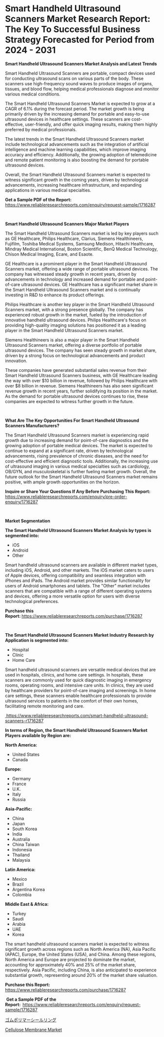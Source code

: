 <p><h1>Smart Handheld Ultrasound Scanners Market Research Report: The Key To Successful Business Strategy Forecasted for Period from 2024 - 2031</h1></p><p><strong>Smart Handheld Ultrasound Scanners Market Analysis and Latest Trends</strong></p>
<p><p>Smart Handheld Ultrasound Scanners are portable, compact devices used for conducting ultrasound scans on various parts of the body. These scanners use high-frequency sound waves to produce images of organs, tissues, and blood flow, helping medical professionals diagnose and monitor various medical conditions.</p><p>The Smart Handheld Ultrasound Scanners Market is expected to grow at a CAGR of 6.1% during the forecast period. The market growth is being primarily driven by the increasing demand for portable and easy-to-use ultrasound devices in healthcare settings. These scanners are cost-effective, user-friendly, and offer quick imaging results, making them highly preferred by medical professionals.</p><p>The latest trends in the Smart Handheld Ultrasound Scanners market include technological advancements such as the integration of artificial intelligence and machine learning capabilities, which improve imaging accuracy and efficiency. Additionally, the growing adoption of telemedicine and remote patient monitoring is also boosting the demand for portable ultrasound devices.</p><p>Overall, the Smart Handheld Ultrasound Scanners market is expected to witness significant growth in the coming years, driven by technological advancements, increasing healthcare infrastructure, and expanding applications in various medical specialties.</p></p>
<p><strong>Get a Sample PDF of the Report:&nbsp;</strong> <a href="https://www.reliableresearchreports.com/enquiry/request-sample/1716287">https://www.reliableresearchreports.com/enquiry/request-sample/1716287</a></p>
<p>&nbsp;</p>
<p><strong>Smart Handheld Ultrasound Scanners Major Market Players</strong></p>
<p><p>The Smart Handheld Ultrasound Scanners market is led by key players such as GE Healthcare, Philips Healthcare, Clarius, Siemens Healthineers, Fujifilm, Toshiba Medical Systems, Samsung Medison, Hitachi Healthcare, Mindray Medical International, Boston Scientific, BenQ Medical Technology, Chison Medical Imaging, Ecare, and Esaote.</p><p>GE Healthcare is a prominent player in the Smart Handheld Ultrasound Scanners market, offering a wide range of portable ultrasound devices. The company has witnessed steady growth in recent years, driven by advancements in technology and increased demand for portable and point-of-care ultrasound devices. GE Healthcare has a significant market share in the Smart Handheld Ultrasound Scanners market and is continually investing in R&D to enhance its product offerings.</p><p>Philips Healthcare is another key player in the Smart Handheld Ultrasound Scanners market, with a strong presence globally. The company has experienced robust growth in the market, fueled by the introduction of innovative handheld ultrasound devices. Philips Healthcare's focus on providing high-quality imaging solutions has positioned it as a leading player in the Smart Handheld Ultrasound Scanners market.</p><p>Siemens Healthineers is also a major player in the Smart Handheld Ultrasound Scanners market, offering a diverse portfolio of portable ultrasound devices. The company has seen steady growth in market share, driven by a strong focus on technological advancements and product innovation.</p><p>These companies have generated substantial sales revenue from their Smart Handheld Ultrasound Scanners business, with GE Healthcare leading the way with over $10 billion in revenue, followed by Philips Healthcare with over $8 billion in revenue. Siemens Healthineers has also seen significant revenue growth in recent years, further solidifying its position in the market. As the demand for portable ultrasound devices continues to rise, these companies are expected to witness further growth in the future.</p></p>
<p>&nbsp;</p>
<p><strong>What Are The Key Opportunities For Smart Handheld Ultrasound Scanners Manufacturers?</strong></p>
<p><p>The Smart Handheld Ultrasound Scanners market is experiencing rapid growth due to increasing demand for point-of-care diagnostics and the growing adoption of portable medical devices. The market is expected to continue to expand at a significant rate, driven by technological advancements, rising prevalence of chronic diseases, and the need for cost-effective and efficient diagnostic tools. Additionally, the increasing use of ultrasound imaging in various medical specialties such as cardiology, OB/GYN, and musculoskeletal is further fueling market growth. Overall, the future outlook for the Smart Handheld Ultrasound Scanners market remains positive, with ample growth opportunities on the horizon.</p></p>
<p><strong>Inquire or Share Your Questions If Any Before Purchasing This Report:</strong> <a href="https://www.reliableresearchreports.com/enquiry/pre-order-enquiry/1716287">https://www.reliableresearchreports.com/enquiry/pre-order-enquiry/1716287</a></p>
<p>&nbsp;</p>
<p><strong>Market Segmentation</strong></p>
<p><strong>The Smart Handheld Ultrasound Scanners Market Analysis by types is segmented into:</strong></p>
<p><ul><li>iOS</li><li>Android</li><li>Other</li></ul></p>
<p><p>Smart handheld ultrasound scanners are available in different market types, including iOS, Android, and other markets. The iOS market caters to users of Apple devices, offering compatibility and seamless integration with iPhones and iPads. The Android market provides similar functionality for users of Android smartphones and tablets. The "Other" market includes scanners that are compatible with a range of different operating systems and devices, offering a more versatile option for users with diverse technological preferences.</p></p>
<p><strong>Purchase this Report:&nbsp;</strong><a href="https://www.reliableresearchreports.com/purchase/1716287">https://www.reliableresearchreports.com/purchase/1716287</a></p>
<p>&nbsp;</p>
<p><strong>The Smart Handheld Ultrasound Scanners Market Industry Research by Application is segmented into:</strong></p>
<p><ul><li>Hospital</li><li>Clinic</li><li>Home Care</li></ul></p>
<p><p>Smart handheld ultrasound scanners are versatile medical devices that are used in hospitals, clinics, and home care settings. In hospitals, these scanners are commonly used for quick diagnostic imaging in emergency rooms, operating rooms, and intensive care units. In clinics, they are used by healthcare providers for point-of-care imaging and screenings. In home care settings, these scanners enable healthcare professionals to provide ultrasound services to patients in the comfort of their own homes, facilitating remote monitoring and care.</p></p>
<p><a href="https://www.reliableresearchreports.com/smart-handheld-ultrasound-scanners-r1716287">&nbsp;https://www.reliableresearchreports.com/smart-handheld-ultrasound-scanners-r1716287</a></p>
<p><strong>In terms of Region, the Smart Handheld Ultrasound Scanners Market Players available by Region are:</strong></p>
<p>
    <p> <strong> North America: </strong>
        <ul>
            <li>United States</li>
            <li>Canada</li>
        </ul>
        </p> 
    <p> <strong> Europe: </strong>
        <ul>
            <li>Germany</li>
            <li>France</li>
            <li>U.K.</li>
            <li>Italy</li>
            <li>Russia</li>
        </ul>
        </p> 
    <p> <strong> Asia-Pacific: </strong>
        <ul>
            <li>China</li>
            <li>Japan</li>
            <li>South Korea</li>
            <li>India</li>
            <li>Australia</li>
            <li>China Taiwan</li>
            <li>Indonesia</li>
            <li>Thailand</li>
            <li>Malaysia</li>
        </ul>
        </p> 
    <p> <strong> Latin America: </strong>
        <ul>
            <li>Mexico</li>
            <li>Brazil</li>
            <li>Argentina Korea</li>
            <li>Colombia</li>
        </ul>
        </p> 
    <p> <strong> Middle East & Africa: </strong>
        <ul>
            <li>Turkey</li>
            <li>Saudi</li>
            <li>Arabia</li>
            <li>UAE</li>
            <li>Korea</li>
        </ul>
    </p>
    </p>
<p><p>The smart handheld ultrasound scanners market is expected to witness significant growth across regions such as North America (NA), Asia Pacific (APAC), Europe, the United States (USA), and China. Among these regions, North America and Europe are projected to dominate the market, accounting for approximately 40% and 25% of the market share, respectively. Asia Pacific, including China, is also anticipated to experience substantial growth, representing around 20% of the market share valuation.</p></p>
<p><strong>Purchase this Report: </strong><a href="https://www.reliableresearchreports.com/purchase/1716287">https://www.reliableresearchreports.com/purchase/1716287</a></p>
<p>&nbsp;<strong>Get a Sample PDF of the Report:&nbsp;&nbsp;</strong><a href="https://www.reliableresearchreports.com/enquiry/request-sample/1716287">https://www.reliableresearchreports.com/enquiry/request-sample/1716287</a></p>
<p><strong></strong></p>
<p><p><a href="https://github.com/roulaayoub-saad/Market-Research-Report-List-1/blob/main/4543055113820.md">ゴムポリマーシールリング</a></p><p><a href="https://github.com/GroverBarry/Market-Research-Report-List-5/blob/main/cellulose-membrane-market.md">Cellulose Membrane Market</a></p></p>